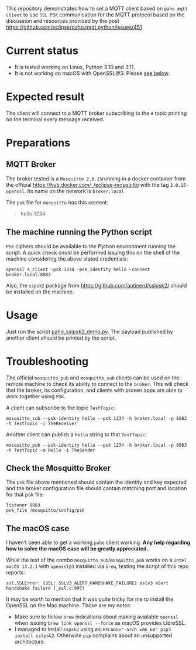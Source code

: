 This repository demonstrates how to set a MQTT client based on `paho mqtt client` to use `SSL PSK` communication for the MQTT protocol based on the discussion and resources provided by the post https://github.com/eclipse/paho.mqtt.python/issues/451


# Current status

- It is tested working on Linux, Python 3.10 and 3.11.
- It is not working on macOS with OpenSSL@3. Please [see below](#the-macos-case).


# Expected result


The client will connect to a MQTT broker subscribing to the `#` topic printing on the terminal every message received.


# Preparations


## MQTT Broker

The broker tested is a `Mosquitto 2.0.15`running in a docker container from the official https://hub.docker.com/_/eclipse-mosquitto with the tag `2.0.15-openssl`. Its name on the network is `broker.local`

The `psk` file for `mosquitto` has this content:
>hello:1234


## The machine running the Python script


`PSK` ciphers should be available to the Python environment running the script. A quick check could be performed issuing this on the shell of the machine considering the above stated credentials:

```
openssl s_client -psk 1234 -psk_identity hello -connect broker.local:8883
```

Also, the `sspsk2` package from https://github.com/autinerd/sslpsk2/ should be installed on the machine.


# Usage


Just run the script [paho_sslpsk2_demo.py](paho_sslpsk2_demo.py). The payload published by another client should be printed by the script.


# Troubleshooting


The official `mosquitto_pub` and `mosquitto_sub` clients can be used on the remote machine to check its ability to connect to the `broker`. This will check that the broker, its configuration, and clients with proven apps are able to work together using `PSK`. 

A client can subscribe to the topic `TestTopic`:

```
mosquitto_sub --psk-identity hello --psk 1234 -h broker.local -p 8883 -t TestTopic -i TheReceiver
```

Another client can publish a `Hello` string to that `TestTopic`:

```
mosquitto_pub --psk-identity hello --psk 1234 -h broker.local -p 8883 -t TestTopic -m Hello -i TheSender
```


## Check the Mosquitto Broker

The `psk` file above mentioned should contain the identity and key expected and the broker configuration file should contain matching port and location for that psk file:

```
listener 8883
psk_file /mosquitto/config/psk
```


## The macOS case

I haven't been able to get a working `paho` client working. **Any help regarding how to solve the macOS case will be greatly appreciated.**

While the test of the combo `mosquitto_sub`/`mosquitto_pub` works on a `Intel macOS 13.2.1` with `openssl@3` installed via `brew`, testing the script of this repo reports:

```
ssl.SSLError: [SSL: SSLV3_ALERT_HANDSHAKE_FAILURE] sslv3 alert handshake failure (_ssl.c:997)
```

It may be worth to mention that it was quite tricky for me to install the OpenSSL on the Mac machine. Those are my notes:

- Make sure to follow `brew` indications about making available `openssl` when issuing `brew link openssl --force` as macOS provides LibreSSL.
- I managed to install `sspsk2` using `ARCHFLAGS="-arch x86_64" pip3 install sslpsk2`. Otherwise `pip` complains about an unsupported architecture.
